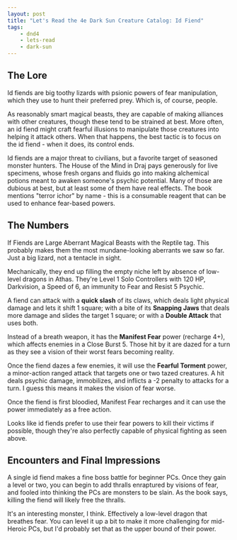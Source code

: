 ```yaml
---
layout: post
title: "Let's Read the 4e Dark Sun Creature Catalog: Id Fiend"
tags:
    - dnd4
    - lets-read
    - dark-sun
---
```


## The Lore

Id fiends are big toothy lizards with psionic powers of fear manipulation,
which they use to hunt their preferred prey. Which is, of course, people.

As reasonably smart magical beasts, they are capable of making alliances with
other creatures, though these tend to be strained at best. More often, an id
fiend might craft fearful illusions to manipulate those creatures into helping
it attack others. When that happens, the best tactic is to focus on the id
fiend - when it does, its control ends.

Id fiends are a major threat to civilians, but a favorite target of seasoned
monster hunters. The House of the Mind in Draj pays generously for live
specimens, whose fresh organs and fluids go into making alchemical potions meant
to awaken someone's psychic potential. Many of those are dubious at best, but at
least some of them have real effects. The book mentions "terror ichor" by name -
this is a consumable reagent that can be used to enhance fear-based powers.

## The Numbers

If Fiends are Large Aberrant Magical Beasts with the Reptile tag. This probably
makes them the most mundane-looking aberrants we saw so far. Just a big lizard,
not a tentacle in sight.

Mechanically, they end up filling the empty niche left by absence of low-level
dragons in Athas. They're Level 1 Solo Controllers with 120 HP, Darkvision, a
Speed of 6, an immunity to Fear and Resist 5 Psychic.

A fiend can attack with a **quick slash** of its claws, which deals light
physical damage and lets it shift 1 square; with a bite of its **Snapping Jaws**
that deals more damage and slides the target 1 square; or with a **Double
Attack** that uses both.

Instead of a breath weapon, it has the **Manifest Fear** power (recharge 4+),
which affects enemies in a Close Burst 5. Those hit by it are dazed for a turn
as they see a vision of their worst fears becoming reality.

Once the fiend dazes a few enemies, it will use the **Fearful Torment** power, a
minor-action ranged attack that targets one or two tazed creatures. A hit deals
psychic damage, immobilizes, and inflicts a -2 penalty to attacks for a turn. I
guess this means it makes the vision of fear worse.

Once the fiend is first bloodied, Manifest Fear recharges and it can use the
power immediately as a free action.

Looks like id fiends prefer to use their fear powers to kill their victims if
possible, though they're also perfectly capable of physical fighting as seen
above.

## Encounters and Final Impressions

A single id fiend makes a fine boss battle for beginner PCs. Once they gain a
level or two, you can begin to add thralls enraptured by visions of fear, and
fooled into thinking the PCs are monsters to be slain. As the book says, killing
the fiend will likely free the thralls.

It's an interesting monster, I think. Effectively a low-level dragon that
breathes fear. You can level it up a bit to make it more challenging for
mid-Heroic PCs, but I'd probably set that as the upper bound of their power.
